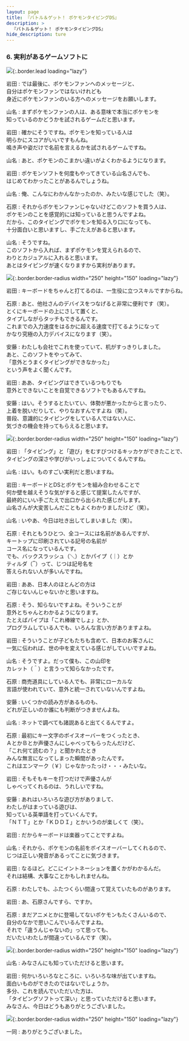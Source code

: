 ```yaml
---
layout: page
title: 『バトル＆ゲット！ ポケモンタイピングDS』
description: >
  『バトル＆ゲット！ ポケモンタイピングDS』
hide_description: ture
---
```


### 6. 実利があるゲームソフトに

![](/interviews/jp/nds/uzpj/vol2/img/mainvisual6.jpg){:.border.lead loading="lazy"}

岩田
: では最後に、ポケモンファンへのメッセージと、<br>自分はポケモンファンではないけれども<br>身近にポケモンファンのいる方へのメッセージをお願いします。

山名
: まずポケモンファンの人は、ある意味で本当にポケモンを<br>知っているのかどうかを試されるゲームだと思います。

岩田
: 確かにそうですね。ポケモンを知っている人は<br>明らかにスコアがいいですもんね。<br>鳴き声や姿だけで名前を言えるかを試されるゲームですね。

山名
: あと、ポケモンのこまかい違いがよくわかるようになります。

岩田
: ポケモンソフトを何度もやってきている山名さんでも、<br>はじめてわかったことがあるんでしょうね。

山名
: 俺、こんなにわかんなかったのか、みたいな感じでした（笑）。

石原
: それからポケモンファンじゃないけどこのソフトを買う人は、<br>ポケモンのことを感覚的には知っていると思うんですよね。<br>だから、このタイピングでポケモンを知る入り口になっても、<br>十分面白いと思いますし、手ごたえがあると思います。

山名
: そうですね。<br>このソフトから入れば、まずポケモンを覚えられるので、<br>わりとカジュアルに入れると思います。<br>あとはタイピングが速くなりますから実利があります。

![](/interviews/jp/nds/uzpj/vol2/img/photo18.jpg){:.border.border-radius width="250" height="150" loading="lazy"}

岩田
: キーボードをちゃんと打てるのは、一生役に立つスキルですからね。

石原
: あと、他社さんのデバイスをつなげると非常に便利です（笑）。<br>とくにキーボードの上にさして置くと、<br>タイプしながらタッチもできるんです。<br>これまでの入力速度をはるかに超える速度で打てるようになって<br>かなり究極の入力デバイスになります（笑）。

安藤
: わたしも会社でこれを使っていて、机がすっきりしました。<br>あと、このソフトをやってみて、<br>「意外とうまくタイピングができなかった」<br>という声をよく聞くんです。

岩田
: ああ、タイピングはできているつもりでも<br>意外とできないことを自覚できるソフトでもあるんですね。

安藤
: はい。そうするとたいてい、体勢が悪かったからと言ったり、<br>上着を脱いだりして、やりなおすんですよね（笑）。<br>普段、意識的にタイピングをしている人ではない人に、<br>気づきの機会を持ってもらえると思います。

![](/interviews/jp/nds/uzpj/vol2/img/photo19.jpg){:.border.border-radius width="250" height="150" loading="lazy"}

岩田
: 「タイピング」と「遊び」をむすびつけるキッカケができたことで、<br>タイピングの深さや学びがいっしょについてくるんですね。

山名
: はい。ものすごい実利だと思いますね。

岩田
: キーボードとDSとポケモンを組み合わせることで<br>何か壁を越えそうな気がすると感じて提案したんですが、<br>最終的にいい手ごたえで出口から出られた感じがします。<br>山名さんが大変苦しんだこともよくわかりましたけど（笑）。

山名
: いやあ、今日は吐き出してしまいました（笑）。

石原
: それともうひとつ、全コースには名前があるんですが、<br>キートップに印刷されている記号の名前が<br>コース名になっているんです。<br>でも、バックスラッシュ（＼）とかパイプ（｜）とか<br>ティルダ（‾）って、じつは記号名を<br>答えられない人が多いんですね。

岩田
: ああ、日本人のほとんどの方は<br>ご存じないんじゃないかと思いますね。

石原
: そう、知らないですよね。そういうことが<br>意外とちゃんとわかるようになります。<br>たとえばパイプは「これ棒線でしょ」とか、<br>プログラムしている人でも、いろんな言い方がありますよね。

岩田
: そういうことが子どもたちも含めて、日本のお客さんに<br>一気に伝われば、世の中を変えている感じがしていいですよね。

山名
: そうですよ。だって僕も、この山印を<br>カレット（＾）と言うって知らなかったです。

石原
: 商売道具にしている人でも、非常にローカルな<br>言語が使われていて、意外と統一されていないんですよね。

安藤
: いくつかの読み方があるものも、<br>どれが正しいのか誰にも判断がつきませんよね。

山名
: ネットで調べても諸説あると出てくるんですよ。

石原
: 最初にキー文字のボイスオーバーをつくったとき、<br>ＡとかＢとか声優さんにしゃべってもらったんだけど、<br>「これ何て読むの？」と聞かれたとき<br>みんな無言になってしまった瞬間があったんです。<br>これはエンマーク（￥）じゃなかったっけ・・・みたいな。

岩田
: そもそもキーを打つだけで声優さんが<br>しゃべってくれるのは、うれしいですね。

安藤
: あれはいろいろな遊び方がありまして、<br>わたしがはまっている遊びは、<br>知っている英単語を打っていくんです。<br>「ＮＴＴ」とか「ＫＤＤＩ」とかいうのが楽しくて（笑）。

岩田
: だからキーボードは楽器ってことですよね。

山名
: それから、ポケモンの名前をボイスオーバーしてくれるので、<br>じつは正しい発音があるってことに気づきます。

岩田
: なるほど。どこにイントネーションを置くかがわかるんだ。<br>それは結構、大事なことかもしれませんね。

石原
: わたしでも、ふたつくらい間違って覚えていたものがあります。

岩田
: あ、石原さんですら、ですか。

石原
: まだアニメとかに登場してないポケモンもたくさんいるので、<br>自分のなかで思いこんでいるんですよね。<br>それで「違うんじゃないの」って思っても、<br>だいたいわたしが間違っているんです（笑）。

![](/interviews/jp/nds/uzpj/vol2/img/photo20.jpg){:.border.border-radius width="250" height="150" loading="lazy"}

山名
: みなさんにも知っていただけると思います。

岩田
: 何かいろいろなところに、いろいろな味が出ていますね。<br>面白いものができたのではないでしょうか。<br>多分、これを読んでいただいた方は、<br>「タイピングソフトって深い」と思っていただけると思います。<br>みなさん、今日はどうもありがとうございました。

![](/interviews/jp/nds/uzpj/vol2/img/photo21.jpg){:.border.border-radius width="250" height="150" loading="lazy"}

一同
: ありがとうございました。

